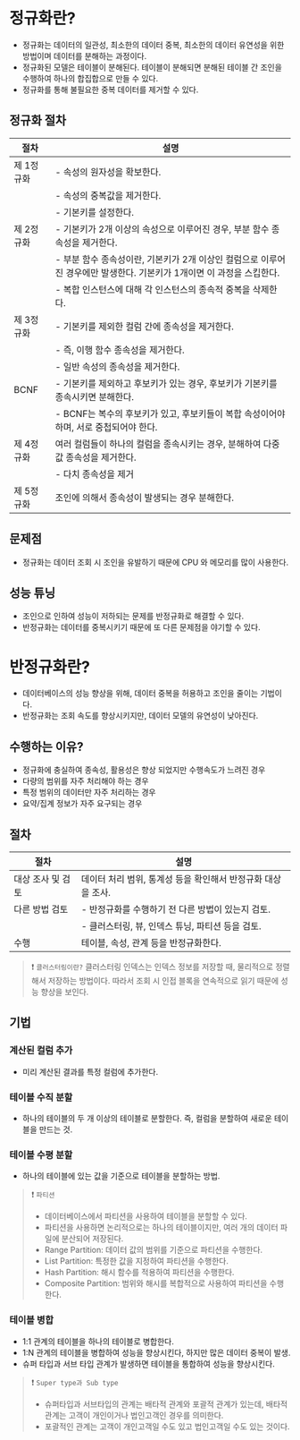# 정규화란?

- 정규화는 데이터의 일관성, 최소한의 데이터 중복, 최소한의 데이터 유연성을 위한 방법이며 데이터를 분해하는 과정이다.
- 정규화된 모델은 테이블이 분해된다. 테이블이 분해되면 분해된 테이블 간 조인을 수행하여 하나의 합집합으로 만들 수 있다.
- 정규화를 통해 불필요한 중복 데이터를 제거할 수 있다.

## 정규화 절차

| 절차 | 설명 |
| --- | --- |
| 제 1정규화 | - 속성의 원자성을 확보한다.
||- 속성의 중복값을 제거한다.
||- 기본키를 설정한다. |
| 제 2정규화 | - 기본키가 2개 이상의 속성으로 이루어진 경우, 부분 함수 종속성을 제거한다.
||- 부분 함수 종속성이란, 기본키가 2개 이상인 컬럼으로 이루어진 경우에만 발생한다. 기본키가 1개이면 이 과정을 스킵한다.
||- 복합 인스턴스에 대해 각 인스턴스의 종속적 중복을 삭제한다. |
| 제 3정규화 | - 기본키를 제외한 컬럼 간에 종속성을 제거한다.
||- 즉, 이행 함수 종속성을 제거한다.
||- 일반 속성의 종속성을 제거한다. |
| BCNF | - 기본키를 제외하고 후보키가 있는 경우, 후보키가 기본키를 종속시키면 분해한다.
||- BCNF는 복수의 후보키가 있고, 후보키들이 복합 속성이어야 하며, 서로 중첩되어야 한다. |
| 제 4정규화 | 여러 컬럼들이 하나의 컬럼을 종속시키는 경우, 분해하여 다중값 종속성을 제거한다.
||- 다치 종속성을 제거 |
| 제 5정규화 | 조인에 의해서 종속성이 발생되는 경우 분해한다. |

## 문제점

- 정규화는 데이터 조회 시 조인을 유발하기 때문에 CPU 와 메모리를 많이 사용한다.

## 성능 튜닝

- 조인으로 인하여 성능이 저하되는 문제를 반정규화로 해결할 수 있다.
- 반정규화는 데이터를 중복시키기 때문에 또 다른 문제점을 야기할 수 있다.

# 반정규화란?

- 데이터베이스의 성능 향상을 위해, 데이터 중복을 허용하고 조인을 줄이는 기법이다.
- 반정규화는 조회 속도를 향상시키지만, 데이터 모델의 유연성이 낮아진다.

## 수행하는 이유?

- 정규화에 충실하여 종속성, 활용성은 향상 되었지만 수행속도가 느려진 경우
- 다량의 범위를 자주 처리해야 하는 경우
- 특정 범위의 데이터만 자주 처리하는 경우
- 요약/집계 정보가 자주 요구되는 경우

## 절차

| 절차 | 설명 |
| --- | --- |
| 대상 조사 및 검토 | 데이터 처리 범위, 통계성 등을 확인해서 반정규화 대상을 조사. |
| 다른 방법 검토 | - 반정규화를 수행하기 전 다른 방법이 있는지 검토.
|| - 클러스터링, 뷰, 인덱스 튜닝, 파티션 등을 검토.|
| 수행 | 테이블, 속성, 관계 등을 반정규화한다. |


>❗ `클러스터링이란?`
>클러스터링 인덱스는 인덱스 정보를 저장할 때, 물리적으로 정렬해서 저장하는 방법이다.
>따라서 조회 시 인접 블록을 연속적으로 읽기 때문에 성능 향상을 보인다.


## 기법

### 계산된 컬럼 추가

- 미리 계산된 결과를 특정 컬럼에 추가한다.

### 테이블 수직 분할

- 하나의 테이블의 두 개 이상의 테이블로 분할한다. 즉, 컬럼을 분할하여 새로운 테이블을 만드는 것.

### 테이블 수평 분할

- 하나의 테이블에 있는 값을 기준으로 테이블을 분할하는 방법.

>❗ `파티션`
>- 데이터베이스에서 파티션을 사용하여 테이블을 분할할 수 있다.
>- 파티션을 사용하면 논리적으로는 하나의 테이블이지만, 여러 개의 데이터 파일에 분산되어 저장된다.
>- Range Partition: 데이터 값의 범위를 기준으로 파티션을 수행한다.
>- List Partition: 특정한 값을 지정하여 파티션을 수행한다.
>- Hash Partition: 해시 함수를 적용하여 파티션을 수행한다.
>- Composite Partition: 범위와 해시를 복합적으로 사용하여 파티션을 수행한다.

### 테이블 병합

- 1:1 관계의 테이블을 하나의 테이블로 병합한다.
- 1:N 관계의 테이블을 병합하여 성능을 향상시킨다, 하지만 많은 데이터 중복이 발생.
- 슈퍼 타입과 서브 타입 관계가 발생하면 테이블을 통합하여 성능을 향상시킨다.

>❗ `Super type과 Sub type`
>- 슈퍼타입과 서브타입의 관계는 배타적 관계와 포괄적 관계가 있는데, 배타적 관계는 고객이 개인이거나 법인고객인 경우를 의미한다.
>- 포괄적인 관계는 고객이 개인고객일 수도 있고 법인고객일 수도 있는 것이다.
